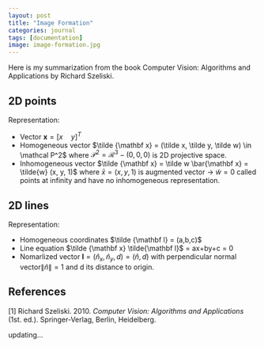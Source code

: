 ```yaml
---
layout: post
title: "Image Formation"
categories: journal
tags: [documentation]
image: image-formation.jpg
---
```

Here is my summarization from the book Computer Vision: Algorithms and Applications by Richard Szeliski.
## 2D points
Representation:
* Vector $\mathbf x=[x\quad y]^T$  
* Homogeneous vector  $\tilde {\mathbf x} = (\tilde x, \tilde y, \tilde w) \in \mathcal P^2$  where $\mathcal P^2 = \mathcal R^3 - (0,0,0)$ is 2D projective space.  
* Inhomogeneous vector $\tilde {\mathbf x} = \tilde w \bar{\mathbf x} = \tilde{w} (x, y, 1)$  where $\bar x = (x,y,1)$ is augmented vector -> $\tilde w = 0$ called points at infinity and have no inhomogeneous representation.  

## 2D lines
Representation:
* Homogeneous coordinates $\tilde {\mathbf l} = (a,b,c)$
* Line equation $\tilde {\mathbf x} \tilde{\mathbf l}$ = ax+by+c = 0
* Nomarlized vector $\mathbf l = (\hat n_x,\hat n_y,d)=(\hat n,d)$ with perpendicular normal vector$\lVert\hat n\rVert=1$ and d its distance to origin.

## References
[1] Richard Szeliski. 2010. <i>Computer Vision: Algorithms and Applications</i> (1st. ed.). Springer-Verlag, Berlin, Heidelberg.

updating...


<!--stackedit_data:
eyJoaXN0b3J5IjpbLTE0OTE3NjkyMzYsLTY4OTk3Nzk5MiwyNj
kwNTIwMjgsMjc1NTA3NTYzLC02MjQxMjA5NjcsNDE0NTYyNDQ5
LDEwMzQ3NzIyOCwtMjEyOTMyODExMSwxNzA1MTg5LC0yMDQzNj
MxNTQ3LDEyMjcwNDQ4MDksMTUxNTcwOTQ0Nyw2OTczNDgwMDMs
LTEzMjc3MzQ5OTksLTE2NjA5Mjc5MzcsLTE5ODEyNzgwMTAsLT
UxOTU1OTY2NiwyMDYxMjYyMzUwLC03NTc1OTUxMjAsLTc0MjU2
MTM2M119
-->